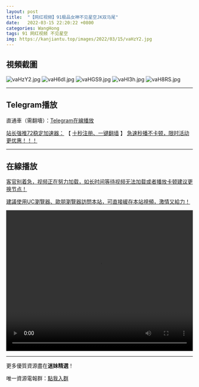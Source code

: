 ```yaml
---
layout: post
title:  "【网红视频】91极品女神不见星空JK双马尾"
date:   2022-03-15 22:20:22 +0800
categories: WangHong
tags: 91 网红视频 不见星空
img: https://kanjiantu.top/images/2022/03/15/vaHzY2.jpg
---
```



## 視頻截圖

![vaHzY2.jpg](https://kanjiantu.top/images/2022/03/15/vaHzY2.jpg)
![vaH6dI.jpg](https://kanjiantu.top/images/2022/03/15/vaH6dI.jpg)
![vaHGS9.jpg](https://kanjiantu.top/images/2022/03/15/vaHGS9.jpg)
![vaHl3h.jpg](https://kanjiantu.top/images/2022/03/15/vaHl3h.jpg)
![vaH8RS.jpg](https://kanjiantu.top/images/2022/03/15/vaH8RS.jpg)

* * *
## Telegram播放

直通車（需翻墻）：[Telegram在線播放](https://t.me/mimeijingxuan/53)

<u>站长强推72稳定加速器：</u> 【 [十秒注册、一键翻墙](https://www.mimei.blog/skip/vpn.html) 】
<u>  急速秒播不卡顿，限时活动更优惠！！！</u>
* * *
## 在線播放
<u>客官别着急，视频正在努力加载，如长时间等待视频无法加载或者播放卡顿建议更换节点！</u>

<u>建議使用UC瀏覽器、歐朋瀏覽器訪問本站，可直接緩存本站視頻，激情又給力！</u>
<center><video src="https://publer.io/uploads/tmp/1648038051-24142-0687-5442/6eb5e9b11562b4a06f0c30f9dabc1a11.mp4" width="100%" height="380px"  controls="controls"></video></center>

* * *
更多優質資源盡在**迷妹精選**！

唯一資源電報群：[點我入群](https://t.me/mimeijingxuan)


